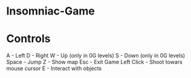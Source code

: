 # Insomniac-Game

# Controls

A - Left
D - Right
W - Up (only in 0G levels)
S - Down (only in 0G levels)
Space - Jump
Z - Show map
Esc - Exit Game
Left Click - Shoot towars mouse cursor
E - Interact with objects
